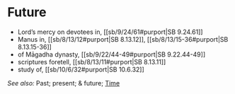 # Future

* Lord’s mercy on devotees in, [[sb/9/24/61#purport|SB 9.24.61]]
* Manus in, [[sb/8/13/12#purport|SB 8.13.12]], [[sb/8/13/15-36#purport|SB 8.13.15-36]]
* of Māgadha dynasty, [[sb/9/22/44-49#purport|SB 9.22.44-49]]
* scriptures foretell, [[sb/8/13/11#purport|SB 8.13.11]]
* study of, [[sb/10/6/32#purport|SB 10.6.32]]

*See also:* Past; present; & future; [Time](entries/time.md)
